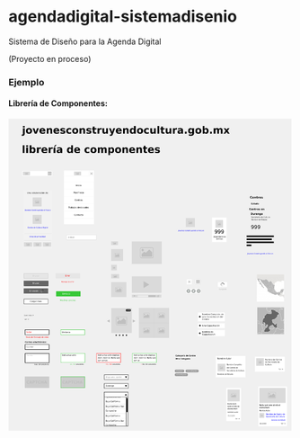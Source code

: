 # agendadigital-sistemadisenio

Sistema de Diseño para la Agenda Digital

(Proyecto en proceso)

### Ejemplo

#### Librería de Componentes:

![ejemplo-libreria-componentes](https://github.com/centroculturadigital-mx/agendadigital-sistemadisenio/blob/master/demo/componentes.png)
